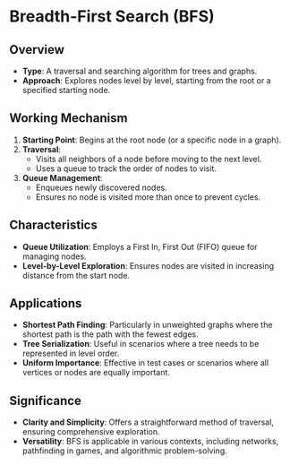 # Breadth-First Search (BFS)

## Overview
- **Type**: A traversal and searching algorithm for trees and graphs.
- **Approach**: Explores nodes level by level, starting from the root or a specified starting node.

## Working Mechanism
1. **Starting Point**: Begins at the root node (or a specific node in a graph).
2. **Traversal**:
   - Visits all neighbors of a node before moving to the next level.
   - Uses a queue to track the order of nodes to visit.
3. **Queue Management**:
   - Enqueues newly discovered nodes.
   - Ensures no node is visited more than once to prevent cycles.

## Characteristics
- **Queue Utilization**: Employs a First In, First Out (FIFO) queue for managing nodes.
- **Level-by-Level Exploration**: Ensures nodes are visited in increasing distance from the start node.

## Applications
- **Shortest Path Finding**: Particularly in unweighted graphs where the shortest path is the path with the fewest edges.
- **Tree Serialization**: Useful in scenarios where a tree needs to be represented in level order.
- **Uniform Importance**: Effective in test cases or scenarios where all vertices or nodes are equally important.

## Significance
- **Clarity and Simplicity**: Offers a straightforward method of traversal, ensuring comprehensive exploration.
- **Versatility**: BFS is applicable in various contexts, including networks, pathfinding in games, and algorithmic problem-solving.
